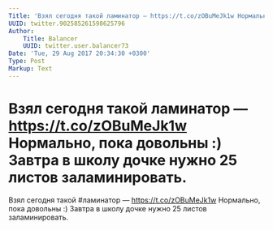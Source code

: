 ```yaml
---
Title: 'Взял сегодня такой ламинатор — https://t.co/zOBuMeJk1w Нормально, пока довольны :) Завтра в школу дочке нужно 25 листов заламинировать.'
UUID: twitter.902585261598625796
Author:
    Title: Balancer
    UUID: twitter.user.balancer73
Date: 'Tue, 29 Aug 2017 20:34:30 +0300'
Type: Post
Markup: Text
---
```


# Взял сегодня такой ламинатор — https://t.co/zOBuMeJk1w Нормально, пока довольны :) Завтра в школу дочке нужно 25 листов заламинировать.

Взял сегодня такой #ламинатор — https://t.co/zOBuMeJk1w
Нормально, пока довольны :) Завтра в школу дочке нужно 25
листов заламинировать.